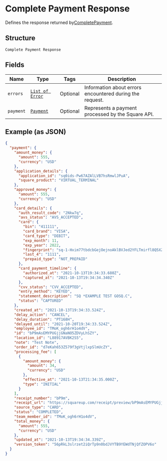 
# Complete Payment Response

Defines the response returned by[CompletePayment](../../doc/api/payments.md#complete-payment).

## Structure

`Complete Payment Response`

## Fields

| Name | Type | Tags | Description |
|  --- | --- | --- | --- |
| `errors` | [`List of Error`](../../doc/models/error.md) | Optional | Information about errors encountered during the request. |
| `payment` | [`Payment`](../../doc/models/payment.md) | Optional | Represents a payment processed by the Square API. |

## Example (as JSON)

```json
{
  "payment": {
    "amount_money": {
      "amount": 555,
      "currency": "USD"
    },
    "application_details": {
      "application_id": "sq0ids-Pw67AZAlLVB7hsRmwlJPuA",
      "square_product": "VIRTUAL_TERMINAL"
    },
    "approved_money": {
      "amount": 555,
      "currency": "USD"
    },
    "card_details": {
      "auth_result_code": "2Nkw7q",
      "avs_status": "AVS_ACCEPTED",
      "card": {
        "bin": "411111",
        "card_brand": "VISA",
        "card_type": "DEBIT",
        "exp_month": 11,
        "exp_year": 2022,
        "fingerprint": "sq-1-Hxim77tbdcbGejOejnoAklBVJed2YFLTmirfl8Q5XZzObTc8qY_U8RkwzoNL8dCEcQ",
        "last_4": "1111",
        "prepaid_type": "NOT_PREPAID"
      },
      "card_payment_timeline": {
        "authorized_at": "2021-10-13T19:34:33.680Z",
        "captured_at": "2021-10-13T19:34:34.340Z"
      },
      "cvv_status": "CVV_ACCEPTED",
      "entry_method": "KEYED",
      "statement_description": "SQ *EXAMPLE TEST GOSQ.C",
      "status": "CAPTURED"
    },
    "created_at": "2021-10-13T19:34:33.524Z",
    "delay_action": "CANCEL",
    "delay_duration": "PT168H",
    "delayed_until": "2021-10-20T19:34:33.524Z",
    "employee_id": "TMoK_ogh6rH1o4dV",
    "id": "bP9mAsEMYPUGjjGNaNO5ZDVyLhSZY",
    "location_id": "L88917AVBK2S5",
    "note": "Test Note",
    "order_id": "d7eKah653Z579f3gVtjlxpSlmUcZY",
    "processing_fee": [
      {
        "amount_money": {
          "amount": 34,
          "currency": "USD"
        },
        "effective_at": "2021-10-13T21:34:35.000Z",
        "type": "INITIAL"
      }
    ],
    "receipt_number": "bP9m",
    "receipt_url": "https://squareup.com/receipt/preview/bP9mAsEMYPUGjjGNaNO5ZDVyLhSZY",
    "source_type": "CARD",
    "status": "COMPLETED",
    "team_member_id": "TMoK_ogh6rH1o4dV",
    "total_money": {
      "amount": 555,
      "currency": "USD"
    },
    "updated_at": "2021-10-13T19:34:34.339Z",
    "version_token": "56pRkL3slrzet2iQrTp9n0bdJVYTB9YEWdTNjQfZOPV6o"
  }
}
```

